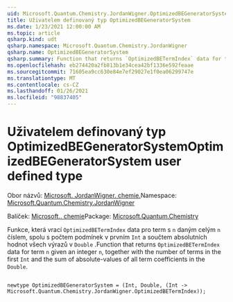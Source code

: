 ```yaml
---
uid: Microsoft.Quantum.Chemistry.JordanWigner.OptimizedBEGeneratorSystem
title: Uživatelem definovaný typ OptimizedBEGeneratorSystem
ms.date: 1/23/2021 12:00:00 AM
ms.topic: article
qsharp.kind: udt
qsharp.namespace: Microsoft.Quantum.Chemistry.JordanWigner
qsharp.name: OptimizedBEGeneratorSystem
qsharp.summary: Function that returns `OptimizedBETermIndex` data for term `n` given an integer `n`, together with the number of terms in the first `Int` and the sum of absolute-values of all term coefficients in the `Double`.
ms.openlocfilehash: eb274420a2fb813b1e34cea42bf1336e592feaae
ms.sourcegitcommit: 71605ea9cc630e84e7ef29027e1f0ea06299747e
ms.translationtype: MT
ms.contentlocale: cs-CZ
ms.lasthandoff: 01/26/2021
ms.locfileid: "98837405"
---
```

# <a name="optimizedbegeneratorsystem-user-defined-type"></a><span data-ttu-id="782f5-102">Uživatelem definovaný typ OptimizedBEGeneratorSystem</span><span class="sxs-lookup"><span data-stu-id="782f5-102">OptimizedBEGeneratorSystem user defined type</span></span>

<span data-ttu-id="782f5-103">Obor názvů: [Microsoft. JordanWigner. chemie.](xref:Microsoft.Quantum.Chemistry.JordanWigner)</span><span class="sxs-lookup"><span data-stu-id="782f5-103">Namespace: [Microsoft.Quantum.Chemistry.JordanWigner](xref:Microsoft.Quantum.Chemistry.JordanWigner)</span></span>

<span data-ttu-id="782f5-104">Balíček: [Microsoft.. chemie](https://nuget.org/packages/Microsoft.Quantum.Chemistry)</span><span class="sxs-lookup"><span data-stu-id="782f5-104">Package: [Microsoft.Quantum.Chemistry](https://nuget.org/packages/Microsoft.Quantum.Chemistry)</span></span>


<span data-ttu-id="782f5-105">Funkce, která vrací `OptimizedBETermIndex` data pro term s `n` daným celým `n` číslem, spolu s počtem podmínek v prvním `Int` a součtem absolutních hodnot všech výrazů v `Double` .</span><span class="sxs-lookup"><span data-stu-id="782f5-105">Function that returns `OptimizedBETermIndex` data for term `n` given an integer `n`, together with the number of terms in the first `Int` and the sum of absolute-values of all term coefficients in the `Double`.</span></span>

```qsharp

newtype OptimizedBEGeneratorSystem = (Int, Double, (Int -> Microsoft.Quantum.Chemistry.JordanWigner.OptimizedBETermIndex));
```

